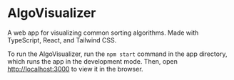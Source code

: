 # AlgoVisualizer
A web app for visualizing common sorting algorithms. Made with TypeScript, React, and Tailwind CSS.

To run the AlgoVisualizer, run the `npm start` command in the app directory, which runs the app in the development mode. Then, open [http://localhost:3000](http://localhost:3000) to view it in the browser.
